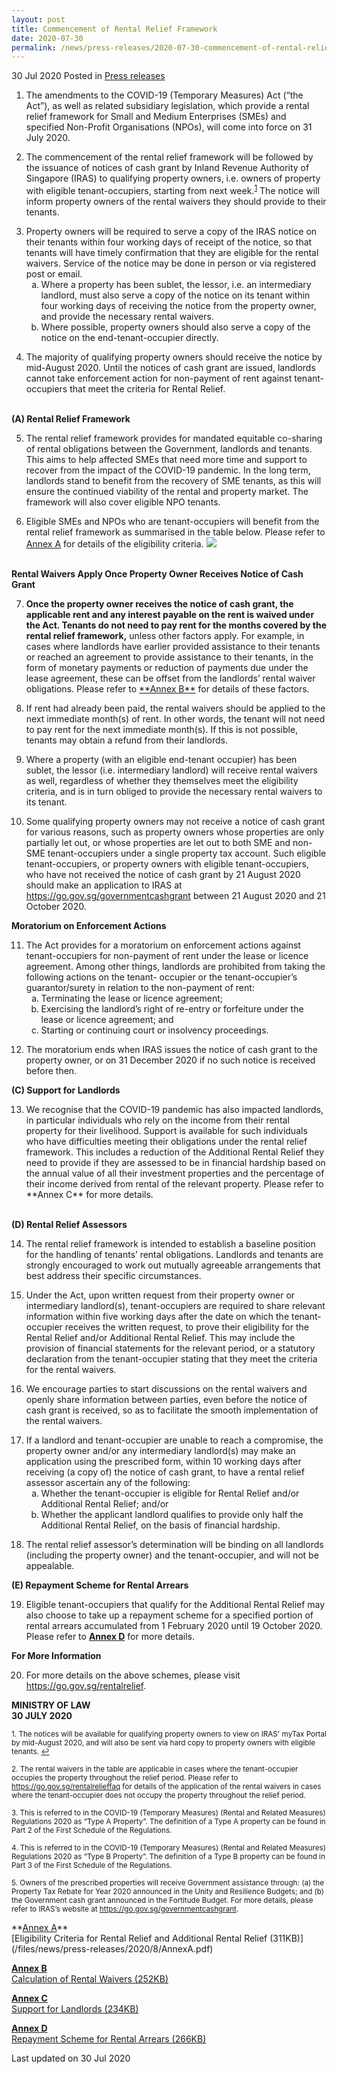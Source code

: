 ```yaml
---
layout: post
title: Commencement of Rental Relief Framework
date: 2020-07-30
permalink: /news/press-releases/2020-07-30-commencement-of-rental-relief-framework
---
```


30 Jul 2020 Posted in [Press releases](/news/press-releases)

<ol start="1">
  <li>The amendments to the COVID-19 (Temporary Measures) Act (“the Act”), as well as related subsidiary legislation, which provide a rental relief framework for Small and Medium Enterprises (SMEs) and specified Non-Profit Organisations (NPOs), will come into force on 31 July 2020.</li>
</ol>

<ol start="2">
<li>The commencement of the rental relief framework will be followed by the issuance of notices of cash grant by Inland Revenue Authority of Singapore (IRAS) to qualifying property owners, i.e. owners of property with eligible tenant-occupiers, starting from next week.<sup><a href="#fn1" id="ref1">1</a></sup> The notice will inform property owners of the rental waivers they should provide to their tenants.</li>
</ol>

<ol start="3">
<li>Property owners will be required to serve a copy of the IRAS notice on their tenants within four working days of receipt of the notice, so that tenants will have timely confirmation that they are eligible for the rental waivers. Service of the notice may be done in person or via registered post or email. 
<br>
<ol style="list-style-type: lower-alpha">
<li>Where a property has been sublet, the lessor, i.e. an intermediary landlord, must also serve a copy of the notice on its tenant within four working days of receiving the notice from the property owner, and provide the necessary rental waivers.</li>
<li>Where possible, property owners should also serve a copy of the notice on the end-tenant-occupier directly.</li>
</ol>
</li></ol>

<ol start="4">
<li>The majority of qualifying property owners should receive the notice by mid-August 2020. Until the notices of cash grant are issued, landlords cannot take enforcement action for non-payment of rent against tenant-occupiers that meet the criteria for Rental Relief.</li>
</ol>

<br><b> (A) Rental Relief Framework </b>

<ol start="5">
<li>The rental relief framework provides for mandated equitable co-sharing of rental obligations between the Government, landlords and tenants. This aims to help affected SMEs that need more time and support to recover from the impact of the COVID-19 pandemic. In the long term, landlords stand to benefit from the recovery of SME tenants, as this will ensure the continued viability of the rental and property market. The framework will also cover eligible NPO tenants. </li></ol>

<ol start="6">
<li>Eligible SMEs and NPOs who are tenant-occupiers will benefit from the rental relief framework as summarised in the table below. Please refer to <u>Annex A</u> for details of the eligibility criteria. 

<img src="https://github.com/isomerpages/isomerpages-mlaw/blob/staging/images/news/press-releases/Table1.JPG">
</li>
</ol>
 <br>
<b>Rental Waivers Apply Once Property Owner Receives Notice of Cash Grant</b>
 
<ol start="7">
<li> <b>Once the property owner receives the notice of cash grant, the applicable rent and any interest payable on the rent is waived under the Act. Tenants do not need to pay rent for the months covered by the rental relief framework,</b> unless other factors apply. For example, in cases where landlords have earlier provided assistance to their tenants or reached an agreement to provide assistance to their tenants, in the form of monetary payments or reduction of payments due under the lease agreement, these can be offset from the landlords’ rental waiver obligations. Please refer to <u>**Annex B**</u> for details of these factors.</li></ol>

<ol start="8">

<li>If rent had already been paid, the rental waivers should be applied to the next immediate month(s) of rent. In other words, the tenant will not need to pay rent for the next immediate month(s). If this is not possible, tenants may obtain a refund from their landlords.</li>
</ol>

<ol start="9">
<li>Where a property (with an eligible end-tenant occupier) has been sublet, the lessor (i.e. intermediary landlord) will receive rental waivers as well, regardless of whether they themselves meet the eligibility criteria, and is in turn obliged to provide the necessary rental waivers to its tenant.
</ol></li>

<ol start="10">
<li>Some qualifying property owners may not receive a notice of cash grant for various reasons, such as property owners whose properties are only partially let out, or whose properties are let out to both SME and non-SME tenant-occupiers under a single property tax account. Such eligible tenant-occupiers, or property owners with eligible tenant-occupiers, who have not received the notice of cash grant by 21 August 2020 should make an application to IRAS at <a href="https://go.gov.sg/governmentcashgrant" target="new">https://go.gov.sg/governmentcashgrant</a> between 21 August 2020 and 21 October 2020.</li></ol>

<p><b>Moratorium on Enforcement Actions</b>

<ol start="11">
<li>The Act provides for a moratorium on enforcement actions against tenant-occupiers for non-payment of rent under the lease or licence agreement. Among other things, landlords are prohibited from taking the following actions on the tenant- occupier or the tenant-occupier’s guarantor/surety in relation to the non-payment of rent:
<br>
<ol style="list-style-type: lower-alpha">
<li>Terminating the lease or licence agreement;</li>
<li>Exercising the landlord’s right of re-entry or forfeiture under the lease or
licence agreement; and</li>
<li> Starting or continuing court or insolvency proceedings.</li>
</ol>
</li></ol>

<ol start="12">
<li>The moratorium ends when IRAS issues the notice of cash grant to the property owner, or on 31 December 2020 if no such notice is received before then. </li></ol>

<b>(C) Support for Landlords</b>

<ol start="13">
<li>We recognise that the COVID-19 pandemic has also impacted landlords, in
particular individuals who rely on the income from their rental property for their livelihood. Support is available for such individuals who have difficulties meeting their obligations under the rental relief framework. This includes a reduction of the Additional Rental Relief they need to provide if they are assessed to be in financial hardship based on the annual value of all their investment properties and the percentage of their income derived from rental of the relevant property. Please refer to </u>**Annex C**</u> for more details. </li></ol>

<br><b>(D) Rental Relief Assessors</b>

<ol start="14">
<li>The rental relief framework is intended to establish a baseline position for the handling of tenants’ rental obligations. Landlords and tenants are strongly encouraged to work out mutually agreeable arrangements that best address their specific circumstances.</li></ol>

<ol start="15">
<li>Under the Act, upon written request from their property owner or intermediary landlord(s), tenant-occupiers are required to share relevant information within five working days after the date on which the tenant-occupier receives the written request, to prove their eligibility for the Rental Relief and/or Additional Rental Relief. This may include the provision of financial statements for the relevant period, or a statutory declaration from the tenant-occupier stating that they meet the criteria for the rental waivers. </li></ol>

<ol start="16">
<li>We encourage parties to start discussions on the rental waivers and openly share information between parties, even before the notice of cash grant is received, so as to facilitate the smooth implementation of the rental waivers. </li></ol>

<ol start="17">
<li>If a landlord and tenant-occupier are unable to reach a compromise, the property owner and/or any intermediary landlord(s) may make an application using the prescribed form, within 10 working days after receiving (a copy of) the notice of cash grant, to have a rental relief assessor ascertain any of the following:
<br>
<ol style="list-style-type: lower-alpha">
<li>Whether the tenant-occupier is eligible for Rental Relief and/or Additional Rental Relief; and/or</li>
<li>Whether the applicant landlord qualifies to provide only half the Additional Rental Relief, on the basis of financial hardship.</li>
</ol>
</li></ol>

<ol start="18">
<li>The rental relief assessor’s determination will be binding on all landlords (including the property owner) and the tenant-occupier, and will not be appealable.</li></ol>

<b>(E) Repayment Scheme for Rental Arrears</b>

<ol start="19">
<li>Eligible tenant-occupiers that qualify for the Additional Rental Relief may also choose to take up a repayment scheme for a specified portion of rental arrears accumulated from 1 February 2020 until 19 October 2020. Please refer to <b><u>Annex D</u></b> for more details.</li></ol>

<b>For More Information</b>

<ol start="20">
<li>For more details on the above schemes, please visit <a href="https://go.gov.sg/rentalrelief" target="new"> https://go.gov.sg/rentalrelief</a>.</li></ol>


**MINISTRY OF LAW**
<br>**30 JULY 2020**

<p><sup id="fn1">1. The notices will be available for qualifying property owners to view on IRAS' myTax Portal by mid-August 2020, and will also be sent via hard copy to property owners with eligible tenants. <a href="#ref1" title="Jump back to footnote 1 in the text.">↩</a></sup></p>

<sup>2. The rental waivers in the table are applicable in cases where the tenant-occupier occupies the property throughout the relief period. Please refer to <a href="https://go.gov.sg/rentalrelieffaq" target="new">https://go.gov.sg/rentalrelieffaq</a> for details of the application of the rental waivers in cases where the tenant-occupier does not occupy the property throughout the relief period.  </sup>

<sup>3. This is referred to in the COVID-19 (Temporary Measures) (Rental and Related Measures) Regulations 2020 as “Type A Property”. The definition of a Type A property can be found in Part 2 of the First Schedule of the Regulations. </sup>

<sup>4. This is referred to in the COVID-19 (Temporary Measures) (Rental and Related Measures) Regulations 2020 as “Type B Property”. The definition of a Type B property can be found in Part 3 of the First Schedule of the Regulations. </sup>

<sup>5. Owners of the prescribed properties will receive Government assistance through: (a) the Property Tax Rebate for Year 2020 announced in the Unity and Resilience Budgets; and (b) the Government cash grant announced in the Fortitude Budget. For more details, please refer to IRAS’s website at <a href="https://go.gov.sg/governmentcashgrant" target="new">https://go.gov.sg/governmentcashgrant</a>. </sup>


<p>
**<u>Annex A</u>**
<br>
[Eligibility Criteria for Rental Relief and Additional Rental Relief (311KB)](/files/news/press-releases/2020/8/AnnexA.pdf)
<br>

**<u>Annex B</u>**
<br>
[Calculation of Rental Waivers (252KB)](/files/news/press-releases/2020/8/AnnexB.pdf)
<br>

**<u>Annex C</u>**
<br>
[Support for Landlords (234KB)](/files/news/press-releases/2020/8/AnnexC.pdf)
<br>

**<u>Annex D</u>**
<br>
[Repayment Scheme for Rental Arrears (266KB)](/files/news/press-releases/2020/8/AnnexD.pdf)
<br>

<p class="right-side-updated">Last updated on 30 Jul 2020</p>
